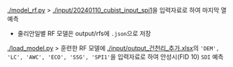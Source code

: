 [./model_rf.py](./model_rf.py) > [./input/20240110_cubist_input_spi1](./input/20240110_cubist_input_spi1)을 입력자료로 하여 마지막 열 예측

- 줄리안일별 RF 모델은 output/rfs에 ```.json```으로 저장


[./load_model.py](./load_model.py) > 훈련한 RF 모델에 [./input/output_건천리_추가.xlsx](./input/output_건천리_추가.xlsx)의 ```'DEM', 'LC', 'AWC', 'ECO', 'SSG', 'SPI1'```을 입력자료로 하여 안성시(FID 10) ```SDI``` 예측
